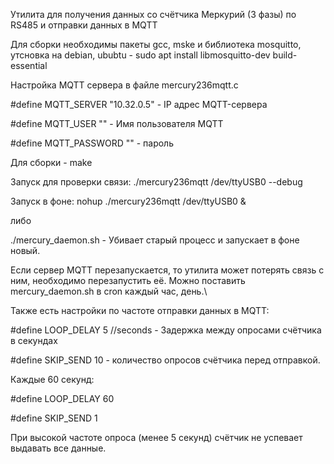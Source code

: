 Утилита для получения данных со счётчика Меркурий (3 фазы) по RS485 и отправки данных в MQTT

Для сборки необходимы пакеты gcc, mske и библиотека mosquitto, утсновка на debian, ububtu - sudo apt install libmosquitto-dev build-essential



Настройка MQTT сервера в файле mercury236mqtt.c

#define MQTT_SERVER	"10.32.0.5" - IP адрес MQTT-сервера

#define MQTT_USER	"" - Имя пользователя MQTT

#define MQTT_PASSWORD	"" - пароль



Для сборки - make

Запуск для проверки связи: ./mercury236mqtt /dev/ttyUSB0 --debug

Запуск в фоне: nohup ./mercury236mqtt /dev/ttyUSB0 &

либо

./mercury_daemon.sh - Убивает старый процесс и запускает в фоне новый.



Если сервер MQTT перезапускается, то утилита может потерять связь с ним, необходимо перезапустить её. Можно поставить mercury_daemon.sh в cron каждый час, день.\



Также есть настройки по частоте отправки данных в MQTT:

#define LOOP_DELAY	5 //seconds - Задержка между опросами счётчика в секундах

#define SKIP_SEND	10 - количество опросов счётчика перед отправкой.

Каждые 60 секунд:

#define LOOP_DELAY	60

#define SKIP_SEND	1



При высокой частоте опроса (менее 5 секунд) счётчик не успевает выдавать все данные.
